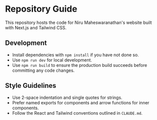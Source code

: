 # Repository Guide

This repository hosts the code for Niru Maheswaranathan's website built with Next.js and Tailwind CSS.

## Development
- Install dependencies with `npm install` if you have not done so.
- Use `npm run dev` for local development.
- Use `npm run build` to ensure the production build succeeds before committing any code changes.

## Style Guidelines
- Use 2-space indentation and single quotes for strings.
- Prefer named exports for components and arrow functions for inner components.
- Follow the React and Tailwind conventions outlined in `CLAUDE.md`.

